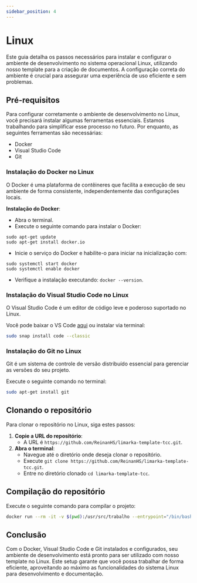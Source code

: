 ```yaml
---
sidebar_position: 4
---
```


# Linux

Este guia detalha os passos necessários para instalar e configurar o ambiente de desenvolvimento no sistema operacional Linux, utilizando nosso template para a criação de documentos. A configuração correta do ambiente é crucial para assegurar uma experiência de uso eficiente e sem problemas.

## Pré-requisitos

Para configurar corretamente o ambiente de desenvolvimento no Linux, você precisará instalar algumas ferramentas essenciais. Estamos trabalhando para simplificar esse processo no futuro. Por enquanto, as seguintes ferramentas são necessárias:

- Docker
- Visual Studio Code
- Git

### Instalação do Docker no Linux

O Docker é uma plataforma de contêineres que facilita a execução de seu ambiente de forma consistente, independentemente das configurações locais.

**Instalação do Docker**:

- Abra o terminal.
- Execute o seguinte comando para instalar o Docker:

```shell
sudo apt-get update
sudo apt-get install docker.io
```

- Inicie o serviço do Docker e habilite-o para iniciar na inicialização com:

```shell
sudo systemctl start docker 
sudo systemctl enable docker
```

- Verifique a instalação executando: `docker --version`.

### Instalação do Visual Studio Code no Linux

O Visual Studio Code é um editor de código leve e poderoso suportado no Linux.

Você pode baixar o VS Code [aqui](https://code.visualstudio.com/Download) ou instalar via terminal:
  
```bash
sudo snap install code --classic
```

### Instalação do Git no Linux

Git é um sistema de controle de versão distribuído essencial para gerenciar as versões do seu projeto.

Execute o seguinte comando no terminal:
  
```bash
sudo apt-get install git
```

## Clonando o repositório

Para clonar o repositório no Linux, siga estes passos:

1. **Copie a URL do repositório**:
   - A URL é `https://github.com/ReinanHS/limarka-template-tcc.git`.
1. **Abra o terminal**:
   - Navegue até o diretório onde deseja clonar o repositório.
   - Execute `git clone https://github.com/ReinanHS/limarka-template-tcc.git`.
   - Entre no diretório clonado `cd limarka-template-tcc`.

## Compilação do repositório

Execute o seguinte comando para compilar o projeto:

```bash
docker run --rm -it -v $(pwd):/usr/src/trabalho --entrypoint="/bin/bash" reinanhs/limarka-help:1.0.0 -c "limarka --version"
```

## Conclusão

Com o Docker, Visual Studio Code e Git instalados e configurados, seu ambiente de desenvolvimento está pronto para ser utilizado com nosso template no Linux. Este setup garante que você possa trabalhar de forma eficiente, aproveitando ao máximo as funcionalidades do sistema Linux para desenvolvimento e documentação.
